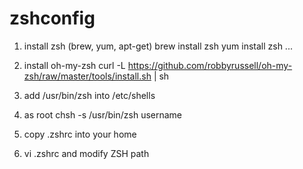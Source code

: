 # zshconfig

1. install zsh (brew, yum, apt-get)
   brew install zsh
   yum install zsh
   ...
2. install oh-my-zsh 
   curl -L https://github.com/robbyrussell/oh-my-zsh/raw/master/tools/install.sh | sh 

3. add /usr/bin/zsh into /etc/shells

4. as root 
   chsh -s /usr/bin/zsh username

5. copy .zshrc into your home

6. vi .zshrc and modify ZSH path
